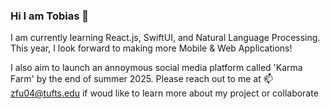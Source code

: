 ### Hi I am Tobias 👋

I am currently learning React.js, SwiftUI, and Natural Language Processing.
This year, I look forward to making more Mobile & Web Applications!

I also aim to launch an annoymous social media platform called 'Karma Farm' by the end of summer 2025.
Please reach out to me at 📫 zfu04@tufts.edu if woud like to learn more about my project or collaborate
<!--

In the future, I want to create more mobile / web apps that can make mundane tasks enjoyable. My ideas range from personal finance management App to an App where people can share what they have been cooking lately, or a notetaking App that brings more fun to daily life, but there is still a long way to go! 
**realtobyfu/realtobyfu** is a ✨ _special_ ✨ repository because its `README.md` (this file) appears on your GitHub profile.

Here are some ideas to get you started:

- 🔭 I’m currently working on ...
- 🌱 I’m currently learning ...
- 👯 I’m looking to collaborate on ...
- 🤔 I’m looking for help with ...
- 💬 Ask me about ...
- 📫 How to reach me: ...
- 😄 Pronouns: ...
- ⚡ Fun fact: ...
-->

